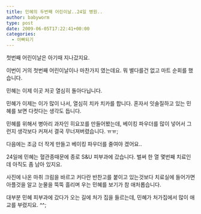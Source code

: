 ```yaml
---
title: 민혜의 두번째 어린이날..24일 병원..
author: babyworm
type: post
date: 2009-06-05T17:22:41+00:00
categories:
  - 아빠되기
---
```

첫번째 어린이날은 아기때 지나갔지요.

이번이 거의 첫번째 어린이날이나 마찬가지 였는데요. 뭐 별다를건 없고 마트 순회를 했습니다.

민혜는 이제 이곳 저곳 열심히 돌아다닙니다. 

민혜가 이제는 이가 많이 나서, 열심히 치카 치카를 합니다. 혼자서 잇솔질하고 있는 민혜를 보면 다컷다는 생각도 듭니다. 

민혜를 위해서 병아리 과자인 히요꼬를 만들어봤는데, 베이킹 파우더를 많이 넣어서 그런지 생각보다 커져서 결국 무너져버렸습니다. ㅠㅠ;

다음에는 조금 더 작게 만들고 베이킹 파우더를 줄여야 겠어요..

24일에 민혜는 혈관종때문에 종로 S&U 피부과에 갔습니다. 벌써 한 열 몇번째 치료인데 아직도 좀 남아 있지요. 

사진에 나온 마취 크림을 바르고 커다란 반찬고를 붙이고 있는것보다 치료실에 들어가면 아플것을 알고 눈물을 뚝뚝 흘리며 우는 민혜를 보기가 참 애처롭습니다.  

대부분 민혜 피부과에 갔다가 오는 길에 처가 집을 들르는데, 민혜가 처가집에서 많이 애교를 부렸지요. ^^; 
